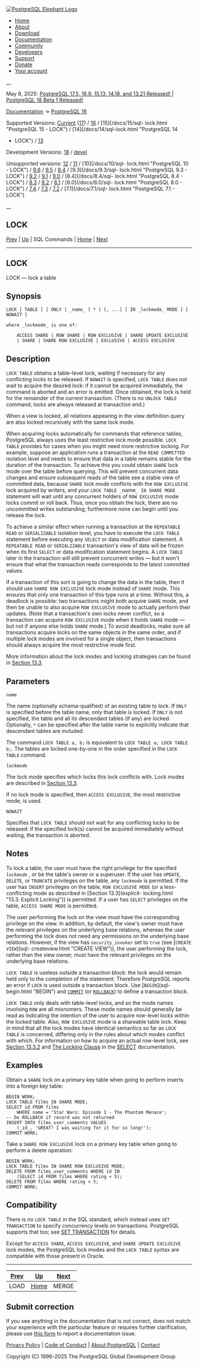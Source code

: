 [ ![PostgreSQL Elephant Logo](/media/img/about/press/elephant.png) ](/)

  * [Home](/ "Home")
  * [About](/about/ "About")
  * [Download](/download/ "Download")
  * [Documentation](/docs/ "Documentation")
  * [Community](/community/ "Community")
  * [Developers](/developer/ "Developers")
  * [Support](/support/ "Support")
  * [Donate](/about/donate/ "Donate")
  * [Your account](/account/ "Your account")

__

May 8, 2025: [ PostgreSQL 17.5, 16.9, 15.13, 14.18, and 13.21 Released! ](/about/news/postgresql-175-169-1513-1418-and-1321-released-3072/) | [ PostgreSQL 18 Beta 1 Released! ](/about/news/postgresql-18-beta-1-released-3070/)

[Documentation](/docs/ "Documentation") -> [PostgreSQL
16](/docs/16/index.html)

Supported Versions: [Current](/docs/current/sql-lock.html "PostgreSQL 17 -
LOCK") ([17](/docs/17/sql-lock.html "PostgreSQL 17 - LOCK")) /
[16](/docs/16/sql-lock.html "PostgreSQL 16 - LOCK") / [15](/docs/15/sql-
lock.html "PostgreSQL 15 - LOCK") / [14](/docs/14/sql-lock.html "PostgreSQL 14
- LOCK") / [13](/docs/13/sql-lock.html "PostgreSQL 13 - LOCK")

Development Versions: [18](/docs/18/sql-lock.html "PostgreSQL 18 - LOCK") /
[devel](/docs/devel/sql-lock.html "PostgreSQL devel - LOCK")

Unsupported versions: [12](/docs/12/sql-lock.html "PostgreSQL 12 - LOCK") /
[11](/docs/11/sql-lock.html "PostgreSQL 11 - LOCK") / [10](/docs/10/sql-
lock.html "PostgreSQL 10 - LOCK") / [9.6](/docs/9.6/sql-lock.html "PostgreSQL
9.6 - LOCK") / [9.5](/docs/9.5/sql-lock.html "PostgreSQL 9.5 - LOCK") /
[9.4](/docs/9.4/sql-lock.html "PostgreSQL 9.4 - LOCK") / [9.3](/docs/9.3/sql-
lock.html "PostgreSQL 9.3 - LOCK") / [9.2](/docs/9.2/sql-lock.html "PostgreSQL
9.2 - LOCK") / [9.1](/docs/9.1/sql-lock.html "PostgreSQL 9.1 - LOCK") /
[9.0](/docs/9.0/sql-lock.html "PostgreSQL 9.0 - LOCK") / [8.4](/docs/8.4/sql-
lock.html "PostgreSQL 8.4 - LOCK") / [8.3](/docs/8.3/sql-lock.html "PostgreSQL
8.3 - LOCK") / [8.2](/docs/8.2/sql-lock.html "PostgreSQL 8.2 - LOCK") /
[8.1](/docs/8.1/sql-lock.html "PostgreSQL 8.1 - LOCK") / [8.0](/docs/8.0/sql-
lock.html "PostgreSQL 8.0 - LOCK") / [7.4](/docs/7.4/sql-lock.html "PostgreSQL
7.4 - LOCK") / [7.3](/docs/7.3/sql-lock.html "PostgreSQL 7.3 - LOCK") /
[7.2](/docs/7.2/sql-lock.html "PostgreSQL 7.2 - LOCK") / [7.1](/docs/7.1/sql-
lock.html "PostgreSQL 7.1 - LOCK")

__

LOCK  
---  
[Prev](sql-load.html "LOAD")  | [Up](sql-commands.html "SQL Commands") | SQL Commands | [Home](index.html "PostgreSQL 16.9 Documentation") |  [Next](sql-merge.html "MERGE")  
  
* * *

## LOCK

LOCK — lock a table

## Synopsis

    
    
    LOCK [ TABLE ] [ ONLY ] _name_ [ * ] [, ...] [ IN _lockmode_ MODE ] [ NOWAIT ]
    
    where _lockmode_ is one of:
    
        ACCESS SHARE | ROW SHARE | ROW EXCLUSIVE | SHARE UPDATE EXCLUSIVE
        | SHARE | SHARE ROW EXCLUSIVE | EXCLUSIVE | ACCESS EXCLUSIVE
    

## Description

`LOCK TABLE` obtains a table-level lock, waiting if necessary for any
conflicting locks to be released. If `NOWAIT` is specified, `LOCK TABLE` does
not wait to acquire the desired lock: if it cannot be acquired immediately,
the command is aborted and an error is emitted. Once obtained, the lock is
held for the remainder of the current transaction. (There is no `UNLOCK TABLE`
command; locks are always released at transaction end.)

When a view is locked, all relations appearing in the view definition query
are also locked recursively with the same lock mode.

When acquiring locks automatically for commands that reference tables,
PostgreSQL always uses the least restrictive lock mode possible. `LOCK TABLE`
provides for cases when you might need more restrictive locking. For example,
suppose an application runs a transaction at the `READ COMMITTED` isolation
level and needs to ensure that data in a table remains stable for the duration
of the transaction. To achieve this you could obtain `SHARE` lock mode over
the table before querying. This will prevent concurrent data changes and
ensure subsequent reads of the table see a stable view of committed data,
because `SHARE` lock mode conflicts with the `ROW EXCLUSIVE` lock acquired by
writers, and your `LOCK TABLE _`name`_ IN SHARE MODE` statement will wait
until any concurrent holders of `ROW EXCLUSIVE` mode locks commit or roll
back. Thus, once you obtain the lock, there are no uncommitted writes
outstanding; furthermore none can begin until you release the lock.

To achieve a similar effect when running a transaction at the `REPEATABLE
READ` or `SERIALIZABLE` isolation level, you have to execute the `LOCK TABLE`
statement before executing any `SELECT` or data modification statement. A
`REPEATABLE READ` or `SERIALIZABLE` transaction's view of data will be frozen
when its first `SELECT` or data modification statement begins. A `LOCK TABLE`
later in the transaction will still prevent concurrent writes — but it won't
ensure that what the transaction reads corresponds to the latest committed
values.

If a transaction of this sort is going to change the data in the table, then
it should use `SHARE ROW EXCLUSIVE` lock mode instead of `SHARE` mode. This
ensures that only one transaction of this type runs at a time. Without this, a
deadlock is possible: two transactions might both acquire `SHARE` mode, and
then be unable to also acquire `ROW EXCLUSIVE` mode to actually perform their
updates. (Note that a transaction's own locks never conflict, so a transaction
can acquire `ROW EXCLUSIVE` mode when it holds `SHARE` mode — but not if
anyone else holds `SHARE` mode.) To avoid deadlocks, make sure all
transactions acquire locks on the same objects in the same order, and if
multiple lock modes are involved for a single object, then transactions should
always acquire the most restrictive mode first.

More information about the lock modes and locking strategies can be found in
[Section 13.3](explicit-locking.html "13.3. Explicit Locking").

## Parameters

_`name`_

    

The name (optionally schema-qualified) of an existing table to lock. If `ONLY`
is specified before the table name, only that table is locked. If `ONLY` is
not specified, the table and all its descendant tables (if any) are locked.
Optionally, `*` can be specified after the table name to explicitly indicate
that descendant tables are included.

The command `LOCK TABLE a, b;` is equivalent to `LOCK TABLE a; LOCK TABLE b;`.
The tables are locked one-by-one in the order specified in the `LOCK TABLE`
command.

_`lockmode`_

    

The lock mode specifies which locks this lock conflicts with. Lock modes are
described in [Section 13.3](explicit-locking.html "13.3. Explicit Locking").

If no lock mode is specified, then `ACCESS EXCLUSIVE`, the most restrictive
mode, is used.

`NOWAIT`

    

Specifies that `LOCK TABLE` should not wait for any conflicting locks to be
released: if the specified lock(s) cannot be acquired immediately without
waiting, the transaction is aborted.

## Notes

To lock a table, the user must have the right privilege for the specified
_`lockmode`_ , or be the table's owner or a superuser. If the user has
`UPDATE`, `DELETE`, or `TRUNCATE` privileges on the table, any _`lockmode`_ is
permitted. If the user has `INSERT` privileges on the table, `ROW EXCLUSIVE
MODE` (or a less-conflicting mode as described in [Section 13.3](explicit-
locking.html "13.3. Explicit Locking")) is permitted. If a user has `SELECT`
privileges on the table, `ACCESS SHARE MODE` is permitted.

The user performing the lock on the view must have the corresponding privilege
on the view. In addition, by default, the view's owner must have the relevant
privileges on the underlying base relations, whereas the user performing the
lock does not need any permissions on the underlying base relations. However,
if the view has `security_invoker` set to `true` (see [`CREATE VIEW`](sql-
createview.html "CREATE VIEW")), the user performing the lock, rather than the
view owner, must have the relevant privileges on the underlying base
relations.

`LOCK TABLE` is useless outside a transaction block: the lock would remain
held only to the completion of the statement. Therefore PostgreSQL reports an
error if `LOCK` is used outside a transaction block. Use [`BEGIN`](sql-
begin.html "BEGIN") and [`COMMIT`](sql-commit.html "COMMIT") (or
[`ROLLBACK`](sql-rollback.html "ROLLBACK")) to define a transaction block.

`LOCK TABLE` only deals with table-level locks, and so the mode names
involving `ROW` are all misnomers. These mode names should generally be read
as indicating the intention of the user to acquire row-level locks within the
locked table. Also, `ROW EXCLUSIVE` mode is a shareable table lock. Keep in
mind that all the lock modes have identical semantics so far as `LOCK TABLE`
is concerned, differing only in the rules about which modes conflict with
which. For information on how to acquire an actual row-level lock, see
[Section 13.3.2](explicit-locking.html#LOCKING-ROWS "13.3.2. Row-Level Locks")
and [The Locking Clause](sql-select.html#SQL-FOR-UPDATE-SHARE "The Locking
Clause") in the [SELECT](sql-select.html "SELECT") documentation.

## Examples

Obtain a `SHARE` lock on a primary key table when going to perform inserts
into a foreign key table:

    
    
    BEGIN WORK;
    LOCK TABLE films IN SHARE MODE;
    SELECT id FROM films
        WHERE name = 'Star Wars: Episode I - The Phantom Menace';
    -- Do ROLLBACK if record was not returned
    INSERT INTO films_user_comments VALUES
        (_id_, 'GREAT! I was waiting for it for so long!');
    COMMIT WORK;
    

Take a `SHARE ROW EXCLUSIVE` lock on a primary key table when going to perform
a delete operation:

    
    
    BEGIN WORK;
    LOCK TABLE films IN SHARE ROW EXCLUSIVE MODE;
    DELETE FROM films_user_comments WHERE id IN
        (SELECT id FROM films WHERE rating < 5);
    DELETE FROM films WHERE rating < 5;
    COMMIT WORK;
    

## Compatibility

There is no `LOCK TABLE` in the SQL standard, which instead uses `SET
TRANSACTION` to specify concurrency levels on transactions. PostgreSQL
supports that too; see [SET TRANSACTION](sql-set-transaction.html "SET
TRANSACTION") for details.

Except for `ACCESS SHARE`, `ACCESS EXCLUSIVE`, and `SHARE UPDATE EXCLUSIVE`
lock modes, the PostgreSQL lock modes and the `LOCK TABLE` syntax are
compatible with those present in Oracle.

* * *

[Prev](sql-load.html "LOAD")  | [Up](sql-commands.html "SQL Commands") |  [Next](sql-merge.html "MERGE")  
---|---|---  
LOAD  | [Home](index.html "PostgreSQL 16.9 Documentation") |  MERGE  
  
## Submit correction

If you see anything in the documentation that is not correct, does not match
your experience with the particular feature or requires further clarification,
please use [this form](/account/comments/new/16/sql-lock.html/) to report a
documentation issue.

[Privacy Policy](/about/privacypolicy) | [Code of Conduct](/about/policies/coc/) | [About PostgreSQL](/about/) | [Contact](/about/contact/)  

Copyright (C) 1996-2025 The PostgreSQL Global Development Group

